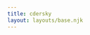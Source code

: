 ```yaml
---
title: cdersky
layout: layouts/base.njk
---
```


<!-- # Exploring Netlify with CSS Tricks

Where to begin?

<form netlify name="email-collection-form" action="/thankyou/">
<label>Email: </label>
<input type="email" id="email"  name="email" />
<input type="submit" value="Your email here"/>
</form> -->